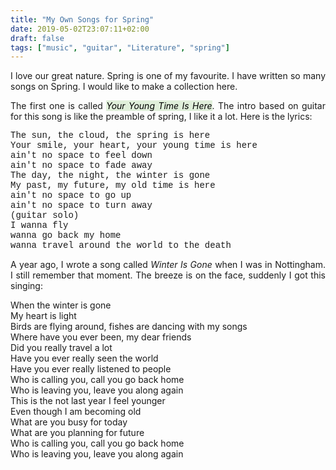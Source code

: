 ```yaml
---
title: "My Own Songs for Spring"
date: 2019-05-02T23:07:11+02:00
draft: false
tags: ["music", "guitar", "Literature", "spring"]
---
```


<div style="text-align:justify">
<style>
p.a {
  font-family: "Courier New", Monospace;
}
</style>



I love our great nature. Spring is one of my favourite. I have written so many songs on Spring. I would like to make a collection here.

The first one is called <mark style = "background-color:#e0efda">*Your Young Time Is Here*</mark>.  The intro based on guitar for this song is like the preamble of spring, I like it a lot. Here is the lyrics:

<p style="text-align:left" class="a">
The sun, the cloud, the spring is here <br>
Your smile, your heart, your young time is here <br>
ain't no space to feel down <br>
ain't no space to fade away <br>
The day, the night, the winter is gone <br>
My past, my future, my old time is here <br>
ain't no space to go up <br>
ain't no space to turn away <br>
(guitar solo) <br>
I  wanna fly <br>
wanna go back my home <br>
wanna travel around the world to the death
 </p>

A year ago, I wrote a song called *Winter Is Gone* when I was in Nottingham. I still remember that moment. The breeze is on the face, suddenly I got this singing:

<p style="text-align:left">
When the winter is gone <br>
My heart is light <br>
Birds are flying around, fishes are dancing with my songs <br>
Where have you ever been, my dear friends <br>
Did you really travel a lot <br>
Have you ever really seen the world <br>
Have you ever really listened to people <br>
Who is calling you, call you go back home <br>
Who is leaving you, leave you along again <br>
This is the not last year I feel younger <br>
Even though I am becoming old <br>
What are you busy for today <br>
What are you planning for future <br>
Who is calling you, call you go back home <br>
Who is leaving you, leave you along again
</p>

